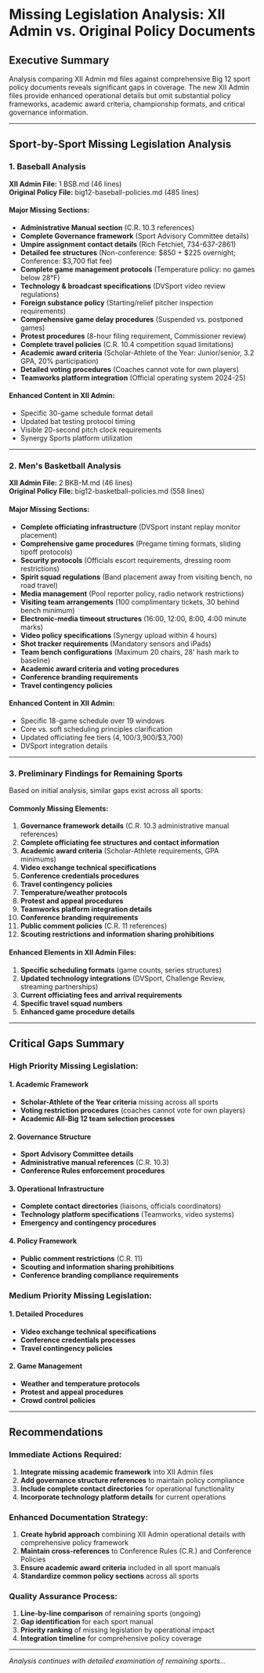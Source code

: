 # Missing Legislation Analysis: XII Admin vs. Original Policy Documents

## Executive Summary

Analysis comparing XII Admin md files against comprehensive Big 12 sport policy documents reveals significant gaps in coverage. The new XII Admin files provide enhanced operational details but omit substantial policy frameworks, academic award criteria, championship formats, and critical governance information.

---

## Sport-by-Sport Missing Legislation Analysis

### 1. Baseball Analysis

**XII Admin File:** 1 BSB.md (46 lines)  
**Original Policy File:** big12-baseball-policies.md (485 lines)

#### Major Missing Sections:

- **Administrative Manual section** (C.R. 10.3 references)
- **Complete Governance framework** (Sport Advisory Committee details)
- **Umpire assignment contact details** (Rich Fetchiet, 734-637-2861)
- **Detailed fee structures** (Non-conference: $850 + $225 overnight; Conference: $3,700 flat fee)
- **Complete game management protocols** (Temperature policy: no games below 28°F)
- **Technology & broadcast specifications** (DVSport video review regulations)
- **Foreign substance policy** (Starting/relief pitcher inspection requirements)
- **Comprehensive game delay procedures** (Suspended vs. postponed games)
- **Protest procedures** (8-hour filing requirement, Commissioner review)
- **Complete travel policies** (C.R. 10.4 competition squad limitations)
- **Academic award criteria** (Scholar-Athlete of the Year: Junior/senior, 3.2 GPA, 20% participation)
- **Detailed voting procedures** (Coaches cannot vote for own players)
- **Teamworks platform integration** (Official operating system 2024-25)

#### Enhanced Content in XII Admin:

- Specific 30-game schedule format detail
- Updated bat testing protocol timing
- Visible 20-second pitch clock requirements
- Synergy Sports platform utilization

---

### 2. Men's Basketball Analysis

**XII Admin File:** 2 BKB-M.md (46 lines)  
**Original Policy File:** big12-basketball-policies.md (558 lines)

#### Major Missing Sections:

- **Complete officiating infrastructure** (DVSport instant replay monitor placement)
- **Comprehensive game procedures** (Pregame timing formats, sliding tipoff protocols)
- **Security protocols** (Officials escort requirements, dressing room restrictions)
- **Spirit squad regulations** (Band placement away from visiting bench, no road travel)
- **Media management** (Pool reporter policy, radio network restrictions)
- **Visiting team arrangements** (100 complimentary tickets, 30 behind bench minimum)
- **Electronic-media timeout structures** (16:00, 12:00, 8:00, 4:00 minute marks)
- **Video policy specifications** (Synergy upload within 4 hours)
- **Shot tracker requirements** (Mandatory sensors and iPads)
- **Team bench configurations** (Maximum 20 chairs, 28' hash mark to baseline)
- **Academic award criteria and voting procedures**
- **Conference branding requirements**
- **Travel contingency policies**

#### Enhanced Content in XII Admin:

- Specific 18-game schedule over 19 windows
- Core vs. soft scheduling principles clarification
- Updated officiating fee tiers ($4,100/$3,900/$3,700)
- DVSport integration details

---

### 3. Preliminary Findings for Remaining Sports

Based on initial analysis, similar gaps exist across all sports:

#### Commonly Missing Elements:

1. **Governance framework details** (C.R. 10.3 administrative manual references)
2. **Complete officiating fee structures and contact information**
3. **Academic award criteria** (Scholar-Athlete requirements, GPA minimums)
4. **Video exchange technical specifications**
5. **Conference credentials procedures**
6. **Travel contingency policies**
7. **Temperature/weather protocols**
8. **Protest and appeal procedures**
9. **Teamworks platform integration details**
10. **Conference branding requirements**
11. **Public comment policies** (C.R. 11 references)
12. **Scouting restrictions and information sharing prohibitions**

#### Enhanced Elements in XII Admin Files:

1. **Specific scheduling formats** (game counts, series structures)
2. **Updated technology integrations** (DVSport, Challenge Review, streaming partnerships)
3. **Current officiating fees and arrival requirements**
4. **Specific travel squad numbers**
5. **Enhanced game procedure details**

---

## Critical Gaps Summary

### High Priority Missing Legislation:

#### 1. Academic Framework

- **Scholar-Athlete of the Year criteria** missing across all sports
- **Voting restriction procedures** (coaches cannot vote for own players)
- **Academic All-Big 12 team selection processes**

#### 2. Governance Structure

- **Sport Advisory Committee details**
- **Administrative manual references** (C.R. 10.3)
- **Conference Rules enforcement procedures**

#### 3. Operational Infrastructure

- **Complete contact directories** (liaisons, officials coordinators)
- **Technology platform specifications** (Teamworks, video systems)
- **Emergency and contingency procedures**

#### 4. Policy Framework

- **Public comment restrictions** (C.R. 11)
- **Scouting and information sharing prohibitions**
- **Conference branding compliance requirements**

### Medium Priority Missing Legislation:

#### 1. Detailed Procedures

- **Video exchange technical specifications**
- **Conference credentials processes**
- **Travel contingency policies**

#### 2. Game Management

- **Weather and temperature protocols**
- **Protest and appeal procedures**
- **Crowd control policies**

---

## Recommendations

### Immediate Actions Required:

1. **Integrate missing academic framework** into XII Admin files
2. **Add governance structure references** to maintain policy compliance
3. **Include complete contact directories** for operational functionality
4. **Incorporate technology platform details** for current operations

### Enhanced Documentation Strategy:

1. **Create hybrid approach** combining XII Admin operational details with comprehensive policy framework
2. **Maintain cross-references** to Conference Rules (C.R.) and Conference Policies
3. **Ensure academic award criteria** included in all sport manuals
4. **Standardize common policy sections** across all sports

### Quality Assurance Process:

1. **Line-by-line comparison** of remaining sports (ongoing)
2. **Gap identification** for each sport manual
3. **Priority ranking** of missing legislation by operational impact
4. **Integration timeline** for comprehensive policy coverage

---

_Analysis continues with detailed examination of remaining sports..._
